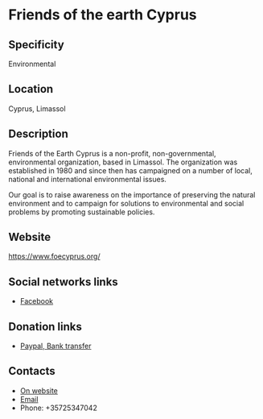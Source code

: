 # Friends of the earth Cyprus

## Specificity
Environmental

## Location
Cyprus, Limassol

## Description
Friends of the Earth Cyprus is a non-profit, non-governmental, environmental organization, based in Limassol. The organization was established in 1980 and since then has campaigned on a number of local, national and international environmental issues.

Our goal is to raise awareness on the importance of preserving the natural environment and to campaign for solutions to environmental and social problems by promoting sustainable policies.

## Website
https://www.foecyprus.org/

## Social networks links
- [Facebook](https://www.facebook.com/foecyprus/)

## Donation links
- [Paypal, Bank transfer](https://www.foecyprus.org/join-us/#donate)

## Contacts
- [On website](https://www.foecyprus.org/contact/)
- [Email](office@foecyprus.org)
- Phone: +35725347042 
